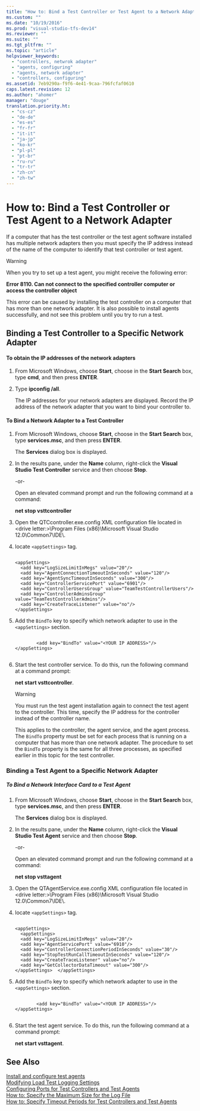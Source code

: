 ```yaml
---
title: "How to: Bind a Test Controller or Test Agent to a Network Adapter | hehe"
ms.custom: ""
ms.date: "10/19/2016"
ms.prod: "visual-studio-tfs-dev14"
ms.reviewer: ""
ms.suite: ""
ms.tgt_pltfrm: ""
ms.topic: "article"
helpviewer_keywords: 
  - "controllers, netwrok adapter"
  - "agents, configuring"
  - "agents, network adapter"
  - "controllers, configuring"
ms.assetid: 7eb9290a-f9f6-4e41-9caa-796fcfaf0610
caps.latest.revision: 12
ms.author: "ahomer"
manager: "douge"
translation.priority.ht: 
  - "cs-cz"
  - "de-de"
  - "es-es"
  - "fr-fr"
  - "it-it"
  - "ja-jp"
  - "ko-kr"
  - "pl-pl"
  - "pt-br"
  - "ru-ru"
  - "tr-tr"
  - "zh-cn"
  - "zh-tw"
---
```

# How to: Bind a Test Controller or Test Agent to a Network Adapter
If a computer that has the test controller or the test agent software installed has multiple network adapters then you must specify the IP address instead of the name of the computer to identify that test controller or test agent.  
  
> [!WARNING]
>  When you try to set up a test agent, you might receive the following error:  
>   
>  **Error 8110. Can not connect to the specified controller computer or access the controller object**  
>   
>  This error can be caused by installing the test controller on a computer that has more than one network adapter. It is also possible to install agents successfully, and not see this problem until you try to run a test.  
  
## Binding a Test Controller to a Specific Network Adapter  
  
#### To obtain the IP addresses of the network adapters  
  
1.  From Microsoft Windows, choose **Start**, choose in the **Start Search** box, type **cmd**, and then press **ENTER**.  
  
2.  Type **ipconfig /all**.  
  
     The IP addresses for your network adapters are displayed. Record the IP address of the network adapter that you want to bind your controller to.  
  
#### To Bind a Network Adapter to a Test Controller  
  
1.  From Microsoft Windows, choose **Start**, choose in the **Start Search** box, type **services.msc**, and then press **ENTER**.  
  
     The **Services** dialog box is displayed.  
  
2.  In the results pane, under the **Name** column, right-click the **Visual Studio Test Controller** service and then choose **Stop**.  
  
     -or-  
  
     Open an elevated command prompt and run the following command at a command:  
  
     **net stop vsttcontroller**  
  
3.  Open the QTCcontroller.exe.config XML configuration file located in \<drive letter:>\Program Files (x86)\Microsoft Visual Studio 12.0\Common7\IDE\\.  
  
4.  locate `<appSettings>` tag.  
  
    ```  
  
    <appSettings>  
      <add key="LogSizeLimitInMegs" value="20"/>  
      <add key="AgentConnectionTimeoutInSeconds" value="120"/>  
      <add key="AgentSyncTimeoutInSeconds" value="300"/>  
      <add key="ControllerServicePort" value="6901"/>  
      <add key="ControllerUsersGroup" value="TeamTestControllerUsers"/>  
      <add key="ControllerAdminsGroup" value="TeamTestControllerAdmins"/>  
      <add key="CreateTraceListener" value="no"/>  
    </appSettings>  
    ```  
  
5.  Add the `BindTo` key to specify which network adapter to use in the `<appSettings>` section.  
  
    ```  
  
            <add key="BindTo" value="<YOUR IP ADDRESS>"/>  
    </appSettings>  
  
    ```  
  
6.  Start the test controller service. To do this, run the following command at a command prompt:  
  
     **net start vsttcontroller**.  
  
    > [!WARNING]
    >  You must run the test agent installation again to connect the test agent to the controller. This time, specify the IP address for the controller instead of the controller name.  
  
     This applies to the controller, the agent service, and the agent process. The `BindTo` property must be set for each process that is running on a computer that has more than one network adapter. The procedure to set the `BindTo` property is the same for all three processes, as specified earlier in this topic for the test controller.  
  
### Binding a Test Agent to a Specific Network Adapter  
  
##### To Bind a Network Interface Card to a Test Agent  
  
1.  From Microsoft Windows, choose **Start**, choose in the **Start Search** box, type **services.msc**, and then press **ENTER**.  
  
     The **Services** dialog box is displayed.  
  
2.  In the results pane, under the **Name** column, right-click the **Visual Studio Test Agent** service and then choose **Stop**.  
  
     -or-  
  
     Open an elevated command prompt and run the following command at a command:  
  
     **net stop vsttagent**  
  
3.  Open the QTAgentService.exe.config XML configuration file located in \<drive letter:>\Program Files (x86)\Microsoft Visual Studio 12.0\Common7\IDE\\.  
  
4.  locate `<appSettings>` tag.  
  
    ```  
  
    <appSettings>  
      <appSettings>  
      <add key="LogSizeLimitInMegs" value="20"/>  
      <add key="AgentServicePort" value="6910"/>  
      <add key="ControllerConnectionPeriodInSeconds" value="30"/>  
      <add key="StopTestRunCallTimeoutInSeconds" value="120"/>  
      <add key="CreateTraceListener" value="no"/>  
      <add key="GetCollectorDataTimeout" value="300"/>  
    </appSettings>  </appSettings>  
    ```  
  
5.  Add the `BindTo` key to specify which network adapter to use in the `<appSettings>` section.  
  
    ```  
  
            <add key="BindTo" value="<YOUR IP ADDRESS>"/>  
    </appSettings>  
  
    ```  
  
6.  Start the test agent service. To do this, run the following command at a command prompt:  
  
     **net start vsttagent**.  
  
## See Also  
 [Install and configure test agents](../test/install-and-configure-test-agents.md)   
 [Modifying Load Test Logging Settings](../test/modifying-load-test-logging-settings.md)   
 [Configuring Ports for Test Controllers and Test Agents](../test/configuring-ports-for-test-controllers-and-test-agents.md)   
 [How to: Specify the Maximum Size for the Log File](../test/how-to--specify-the-maximum-size-for-the-log-file.md)   
 [How to: Specify Timeout Periods for Test Controllers and Test Agents](../test/how-to--specify-timeout-periods-for-test-controllers-and-test-agents.md)